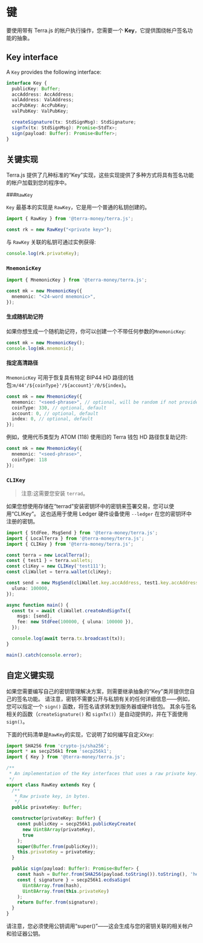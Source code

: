 # 键

要使用带有 Terra.js 的帐户执行操作，您需要一个 **Key**，它提供围绕帐户签名功能的抽象。

## Key interface

A `Key` provides the following interface:

```ts
interface Key {
  publicKey: Buffer;
  accAddress: AccAddress;
  valAddress: ValAddress;
  accPubKey: AccPubKey;
  valPubKey: ValPubKey;

  createSignature(tx: StdSignMsg): StdSignature;
  signTx(tx: StdSignMsg): Promise<StdTx>;
  sign(payload: Buffer): Promise<Buffer>;
}
```

## 关键实现

Terra.js 提供了几种标准的“Key”实现，这些实现提供了多种方式将具有签名功能的帐户加载到您的程序中。

###`RawKey`

`Key` 最基本的实现是 `RawKey`，它是用一个普通的私钥创建的。

```ts
import { RawKey } from '@terra-money/terra.js';

const rk = new RawKey("<private key>");
```

与 `RawKey` 关联的私钥可通过实例获得:

```ts
console.log(rk.privateKey);
```

### `MnemonicKey`

```ts
import { MnemonicKey } from '@terra-money/terra.js';

const mk = new MnemonicKey({
  mnemonic: "<24-word mnemonic>",
});
```

#### 生成随机助记符

如果你想生成一个随机助记符，你可以创建一个不带任何参数的`MnemonicKey`: 

```ts
const mk = new MnemonicKey();
console.log(mk.mnemonic);
```

#### 指定高清路径

`MnemonicKey` 可用于恢复具有特定 BIP44 HD 路径的钱包:`m/44'/${coinType}'/${account}'/0/${index}`。 

```ts
const mk = new MnemonicKey({
  mnemonic: "<seed-phrase>", // optional, will be random if not provided
  coinType: 330, // optional, default
  account: 0, // optional, default
  index: 0, // optional, default
});
```

例如，使用代币类型为 ATOM (118) 使用旧的 Terra 钱包 HD 路径恢复助记符: 

```ts
const mk = new MnemonicKey({
  mnemonic: "<seed-phrase>",
  coinType: 118
});
```

### `CLIKey`

> 注意:这需要您安装 `terrad`。

如果您想使用存储在“terrad”安装密钥环中的密钥来签署交易，您可以使用“CLIKey”。 这也适用于使用 Ledger 硬件设备使用 `--ledger` 在您的密钥环中注册的密钥。

```ts
import { StdFee, MsgSend } from '@terra-money/terra.js';
import { LocalTerra } from '@terra-money/terra.js';
import { CLIKey } from '@terra-money/terra.js';

const terra = new LocalTerra();
const { test1 } = terra.wallets;
const cliKey = new CLIKey('test111');
const cliWallet = terra.wallet(cliKey);

const send = new MsgSend(cliWallet.key.accAddress, test1.key.accAddress, {
  uluna: 100000,
});

async function main() {
  const tx = await cliWallet.createAndSignTx({
    msgs: [send],
    fee: new StdFee(100000, { uluna: 100000 }),
  });

  console.log(await terra.tx.broadcast(tx));
}

main().catch(console.error);
```

## 自定义键实现

如果您需要编写自己的密钥管理解决方案，则需要继承抽象的“Key”类并提供您自己的签名功能。 请注意，密钥不需要公开与私钥有关的任何详细信息——例如，您可以指定一个 `sign()` 函数，将签名请求转发到服务器或硬件钱包。 其余与签名相关的函数（`createSignature()` 和 `signTx()`）是自动提供的，并在下面使用 `sign()`。

下面的代码清单是`RawKey`的实现，它说明了如何编写自定义`Key`:

```ts
import SHA256 from 'crypto-js/sha256';
import * as secp256k1 from 'secp256k1';
import { Key } from '@terra-money/terra.js';

/**
 * An implementation of the Key interfaces that uses a raw private key.
 */
export class RawKey extends Key {
  /**
   * Raw private key, in bytes.
   */
  public privateKey: Buffer;

  constructor(privateKey: Buffer) {
    const publicKey = secp256k1.publicKeyCreate(
      new Uint8Array(privateKey),
      true
    );
    super(Buffer.from(publicKey));
    this.privateKey = privateKey;
  }

  public sign(payload: Buffer): Promise<Buffer> {
    const hash = Buffer.from(SHA256(payload.toString()).toString(), 'hex');
    const { signature } = secp256k1.ecdsaSign(
      Uint8Array.from(hash),
      Uint8Array.from(this.privateKey)
    );
    return Buffer.from(signature);
  }
}
```

请注意，您必须使用公钥调用“super()”——这会生成与您的密钥关联的相关帐户和验证器公钥。 
